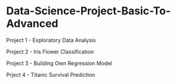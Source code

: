 # Data-Science-Project-Basic-To-Advanced
Project 1 - Exploratory Data Analysis

Project 2 - Iris Flower Classification

Project 3 - Building Own Regression Model

Prject 4 - Titanic Survival Prediction
